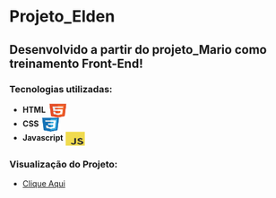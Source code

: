 # **Projeto_Elden** 

 ## Desenvolvido a partir do projeto_Mario como treinamento Front-End!

 ### Tecnologias utilizadas: 
    
* **HTML** <img align="center" alt="HTML" height="25" width="35" src="https://raw.githubusercontent.com/devicons/devicon/master/icons/html5/html5-original.svg">
* **CSS**  <img align="center" alt="CSS" height="25" width="35" src="https://raw.githubusercontent.com/devicons/devicon/master/icons/css3/css3-original.svg">
* **Javascript** <img align="center" alt="Js" height="25" width="35" src="https://raw.githubusercontent.com/devicons/devicon/master/icons/javascript/javascript-original.svg">

 ### Visualização do Projeto: 
    
* [Clique Aqui]()

